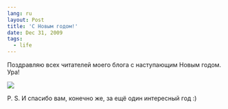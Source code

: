 ```yaml
---
lang: ru
layout: Post
title: 'С Новым годом!'
date: Dec 31, 2009
tags:
  - life
---
```


Поздравляю всех читателей моего блога с наступающим Новым годом. Ура!

![](/images/blog/NY2010.jpg)

P. S. И спасибо вам, конечно же, за ещё один интересный год :)
